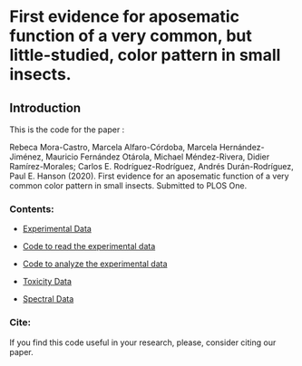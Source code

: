 # First evidence for aposematic function of a very common, but little-studied, color pattern in small insects.

## Introduction

This is the code for the paper :

Rebeca Mora-Castro, Marcela Alfaro-Córdoba, Marcela Hernández-Jiménez, Mauricio Fernández Otárola, Michael Méndez-Rivera, Didier Ramírez-Morales; Carlos E. Rodríguez-Rodríguez, Andrés Durán-Rodríguez, Paul E. Hanson (2020). First evidence for an aposematic function of a very common color pattern in small insects. Submitted to PLOS One.

### Contents:

* [Experimental Data](data)

* [Code to read the experimental data](read_data.R)

* [Code to analyze the experimental data](report2)

* [Toxicity Data](https://github.com/malfaro2/Mora_et_al2/tree/master/datos_CICA)

* [Spectral Data](datos_CICIMA/intro)

### Cite:

If you find this code useful in your research, please, consider citing our paper.

